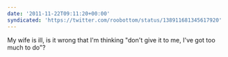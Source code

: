 ```yaml
---
date: '2011-11-22T09:11:20+00:00'
syndicated: 'https://twitter.com/roobottom/status/138911681345617920'
---
```

My wife is ill, is it wrong that I'm thinking "don't give it to me, I've got too much to do"?
